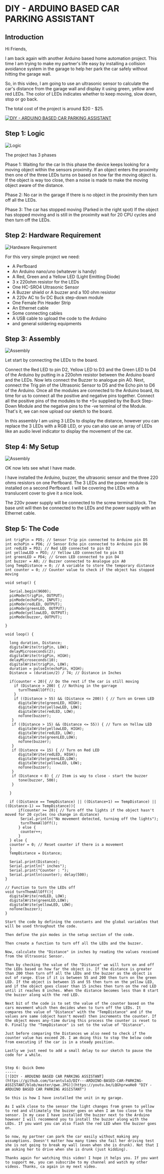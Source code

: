 # DIY - ARDUINO BASED CAR PARKING ASSISTANT

Introduction
----------------

Hi Friends,

I am back again with another Arduino based home automation project. This time I am trying to make my partner's life easy by installing a collision avoidance system in the garage to help her park the car safely without hitting the garage wall.

So, in this video, I am going to use an ultrasonic sensor to calculate the car's distance from the garage wall and display it using green, yellow and red LEDs. The color of LEDs indicates whether to keep moving, slow down, stop or go back.

The total cost of the project is around $20 - $25.

[![DIY - ARDUINO BASED CAR PARKING ASSISTANT](https://github.com/tarantula3/DIY---ARDUINO-BASED-CAR-PARKING-ASSISTANT/blob/master/qwe.JPG)](https://youtu.be/LQGhprwuHe0 "DIY - ARDUINO BASED CAR PARKING ASSISTANT")


Step 1: Logic
-----
![Logic](https://cdn.instructables.com/FIT/3SNU/JE4KJCZS/FIT3SNUJE4KJCZS.MEDIUM.jpg)

The project has 3 phases

Phase 1: Waiting for the car In this phase the device keeps looking for a moving object within the sensors proximity. If an object enters the proximity then one of the three LEDs turns on based on how far the moving object is. If the object is way too close, then a noise is made to make the moving object aware of the distance.

Phase 2: No car in the garage If there is no object in the proximity then turn off all the LEDs.

Phase 3: The car has stopped moving (Parked in the right spot) If the object has stopped moving and is still in the proximity wait for 20 CPU cycles and then turn off the LEDs.


Step 2: Hardware Requirement
----
![Hardware Requirement](https://cdn.instructables.com/F7F/JIZJ/JE4KJD1H/F7FJIZJJE4KJD1H.MEDIUM.jpg)

For this very simple project we need:
- A Perfboard
- An Arduino nano/uno (whatever is handy)
- A Red, Green and a Yellow LED (Light Emitting Diode)
- 3 x 220ohm resistor for the LEDs
- One HC-SRO4 Ultrasonic Sensor
- A Buzzer shield or A buzzer and a 100 ohm resistor
- A 220v AC to 5v DC Buck step-down module
- One Female Pin Header Strip
- An Ethernet cable
- Some connecting cables
- A USB cable to upload the code to the Arduino
- and general soldering equipments


Step 3: Assembly
------
![Assembly](https://cdn.instructables.com/F8A/8MKK/JE4KJD34/F8A8MKKJE4KJD34.MEDIUM.jpg)

Let start by connecting the LEDs to the board.

Connect the Red LED to pin D2, Yellow LED to D3 and the Green LED to D4 of the Arduino by putting in a 220ohm resistor between the Arduino board and the LEDs. Now lets connect the Buzzer to analogue pin A0. Next, connect the Trig pin of the Ultrasonic Sensor to D5 and the Echo pin to D6 of the Arduino. Once all the modules are connected to the Arduino board, its time for us to connect all the positive and negative pins together. Connect all the positive pins of the modules to the +5v supplied by the Buck Step-Down Module and the negative pins to the -ve terminal of the Module. That's it, we can now upload our sketch to the board.

In this assembly I am using 3 LEDs to display the distance, however you can replace the 3 LEDs with a RGB LED, or you can also use an array of LEDs like an audio level indicator to display the movement of the car.


Step 4: My Setup
-----
![Assembly](https://cdn.instructables.com/F1M/ZIA6/JE4KJD57/F1MZIA6JE4KJD57.MEDIUM.jpg)

OK now lets see what I have made.

I have installed the Arduino, buzzer, the ultrasonic sensor and the three 220 ohms resistors on one Perfboard. The 3 LEDs and the power module is installed on a second Perfboard. I will be covering the LEDs with a translucent cover to give it a nice look.

The 220v power supply will be connected to the screw terminal block. The base unit will then be connected to the LEDs and the power supply with an Ethernet cable.


Step 5: The Code
----
```
int trigPin = PD5; // Sensor Trip pin connected to Arduino pin D5
int echoPin = PD6; // Sensor Echo pin connected to Arduino pin D6
int redLED = PD2; // Red LED connected to pin D2
int yellowLED = PD3; // Yellow LED connected to pin D3
int greenLED = PD4; // Green LED connected to pin D4
int buzzer = A0; // Buzzer connected to Analogue pin A0
long TempDistance = 0; // A variable to store the temporary distance
int counter = 0; // Counter value to check if the object has stopped moving

void setup() {

  Serial.begin(9600);
  pinMode(trigPin, OUTPUT);
  pinMode(echoPin, INPUT);
  pinMode(redLED, OUTPUT);
  pinMode(greenLED, OUTPUT);
  pinMode(yellowLED, OUTPUT);
  pinMode(buzzer, OUTPUT);

}

void loop() {

  long duration, Distance;
  digitalWrite(trigPin, LOW);
  delayMicroseconds(2);
  digitalWrite(trigPin, HIGH);
  delayMicroseconds(10);
  digitalWrite(trigPin, LOW);
  duration = pulseIn(echoPin, HIGH);
  Distance = (duration/2) / 74; // Distance in Inches

  if(counter < 20){ // Do the rest if the car is still moving
    if (Distance > 200) { // Nothing in the garrage
      turnThemAllOff();
    }
    if ((Distance > 55) && (Distance <= 200)) { // Turn on Green LED
      digitalWrite(greenLED, HIGH);
      digitalWrite(yellowLED, LOW);
      digitalWrite(redLED, LOW);
      noTone(buzzer);
   }
   if ((Distance > 15) && (Distance <= 55)) { // Turn on Yellow LED
      digitalWrite(yellowLED, HIGH);
      digitalWrite(redLED, LOW);
      digitalWrite(greenLED,LOW);
      noTone(buzzer);
   }
   if (Distance <= 15) { // Turn on Red LED
      digitalWrite(redLED, HIGH);
      digitalWrite(greenLED,LOW);
      digitalWrite(yellowLED, LOW);
      noTone(buzzer);
   }
   if (Distance < 8) { // Item is way to close - start the buzzer
      tone(buzzer, 500);
   }

  }

  if ((Distance == TempDistance) || ((Distance+1) == TempDistance) || ((Distance-1) == TempDistance)){
      if(counter >= 20){ // Turn off the lights if the object hasn't moved for 20 cycles (no change in distance)
       Serial.println("No movement detected, turning off the lights");
       turnThemAllOff();
      } else {
       counter++;
      }
  } else {
  counter = 0; // Reset counter if there is a movement
  }
  TempDistance = Distance;
  
  Serial.print(Distance);
  Serial.println(" inches");
  Serial.print("Counter : ");
  Serial.println(counter); delay(500); 
}

// Function to turn the LEDs off
void turnThemAllOff(){
  digitalWrite(redLED, LOW);
  digitalWrite(greenLED,LOW);
  digitalWrite(yellowLED, LOW);
  noTone(buzzer);
}

Start the code by defining the constants and the global variables that will be used throughout the code.

Then define the pin modes in the setup section of the code.

Then create a function to turn off all the LEDs and the buzzer.

Now, calculate the "Distance" in inches by reading the values received from the Ultrasonic Sensor.

Then by checking the value of the "Distance" we will turn on and off the LEDs based on how far the object is. If the distance is greater than 200 then turn off all the LEDs and the buzzer as the object is out of range. Else if it is between 55 and 200 then turn on the green LED. If the object is between 15 and 55 then turn on the yellow LED, and if the object goes closer than 15 inches then turn on the red LED until it reaches 8 inches. When the distance becomes less than 8 start the buzzer along with the red LED.

Next bit of the code is to set the value of the counter based on the cars movement which then decides when to turn off the LEDs. It compares the value of "Distance" with the "TempDistance" and if the values are same (object hasn't moved) then increments the counter. If the object moves any-time during this process the counter is reset to 0. Finally the "TempDistance" is set to the value of "Distance".

Just before comparing the Distances we also need to check if the counter value has exceed 20. I am doing this to stop the below code from executing if the car is in a steady position.

Lastly we just need to add a small delay to our sketch to pause the code for a while.


Step 6: Quick Demo
-----
[![DIY - ARDUINO BASED CAR PARKING ASSISTANT](https://github.com/tarantula3/DIY---ARDUINO-BASED-CAR-PARKING-ASSISTANT/blob/master/qwe.JPG)](https://youtu.be/LQGhprwuHe0 "DIY - ARDUINO BASED CAR PARKING ASSISTANT")

So this is how I have installed the unit in my garage.

As I walk close to the sensor the light changes from green to yellow to red and ultimately the buzzer goes on when I am too close to the sensor. In my case I have installed the buzzer next to the Arduino however I will recommend you to install the buzzer along with the LEDs. If you want you can also flash the red LED when the buzzer goes on.

So now, my partner can park the car easily without making any assumptions. Doesn't matter how many times she fail her driving test she is not going to break my wall (even when she is drunk). Not that I am asking her to drive when she is drunk (just kidding).

Thanks again for watching this video! I hope it helps you. If you want to support me, you can subscribe to my channel and watch my other videos. Thanks, ca again in my next video.
